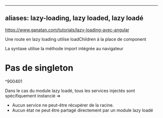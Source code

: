 
---
aliases: lazy-loading, lazy loaded, lazy loadé
---

https://www.ganatan.com/tutorials/lazy-loading-avec-angular

Une route en lazy loading utilise loadChildren à la place de component

La syntaxe utilise la méthode import intégrée au navigateur

# Pas de singleton

^900401

Dans le cas du module lazy loadé, tous les services injectés sont spécifiquement instancié => 
- Aucun service ne peut-être récupérer de la racine.
- Aucun état ne peut être partagé directement par un module lazy loadé

